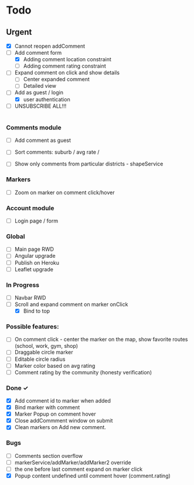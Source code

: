 # Todo

## Urgent

- [x] Cannot reopen addComment
- [ ] Add comment form
    - [x] Adding comment location constraint
    - [ ] Adding comment rating constraint

- [ ] Expand comment on click and show details
    - [ ] Center expanded comment
    - [ ] Detailed view

- [ ] Add as guest / login
    - [x] user authentication

- [ ] UNSUBSCRIBE ALL!!!
#
### Comments module
- [ ] Add comment as guest

- [ ] Sort comments: suburb / avg rate / 
- [ ] Show only comments from particular districts - shapeService

### Markers
- [ ] Zoom on marker on comment click/hover

### Account module
- [ ] Login page / form

### Global
- [ ] Main page RWD
- [ ] Angular upgrade
- [ ] Publish on Heroku
- [ ] Leaflet upgrade

### In Progress
- [ ] Navbar RWD
- [ ] Scroll and expand comment on marker onClick
    - [x] Bind to top

### Possible features:
- [ ] On comment click - center the marker on the map, show favorite routes (school, work, gym, shop)
- [ ] Draggable circle marker
- [ ] Editable circle radius
- [ ] Marker color based on avg rating
- [ ] Comment rating by the community (honesty verification)

### Done ✓
- [x] Add comment id to marker when added
- [x] Bind marker with comment
- [x] Marker Popup on comment hover
- [x] Close addCommment window on submit
- [x] Clean markers on Add new comment.

### Bugs
- [ ] Comments section overflow
- [ ] markerService/addMarker/addMarker2 override
- [ ] the one before last comment expand on marker click
- [x] Popup content undefined until comment hover (comment.rating)
